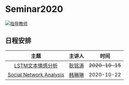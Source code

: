 # Seminar2020
  
[![指导教师](https://img.shields.io/badge/%E6%8C%87%E5%AF%BC%E6%95%99%E5%B8%88-%E5%87%A4%E4%B8%BD%E6%B4%B2-blue)](http://tongji.tjufe.edu.cn/info/1069/1217.htm)  
## 日程安排
主题 | 主讲人 | 时间
:----: | :----: | :----:
[LSTM文本情感分析](https://github.com/TUFE-I307/Seminar2020/tree/main/LSTM%E6%96%87%E6%9C%AC%E6%83%85%E6%84%9F%E5%88%86%E6%9E%90) | [耿铭涛](https://github.com/740904774) | ~~2020-10-15~~
[Social Network Analysis](https://github.com/TUFE-I307/Seminar2020/tree/main/Social%20Network%20Analysis) | [韩琳琳](https://github.com/SA5233) | 2020-10-22


